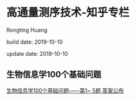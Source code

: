 # 高通量测序技术-知乎专栏
Rongting Huang

build date: 2019-10-10

update date: 2019-10-10

## 生物信息学100个基础问题
[生物信息学100个基础问题——第1~ 5题 答案公布](https://zhuanlan.zhihu.com/p/34957915)
